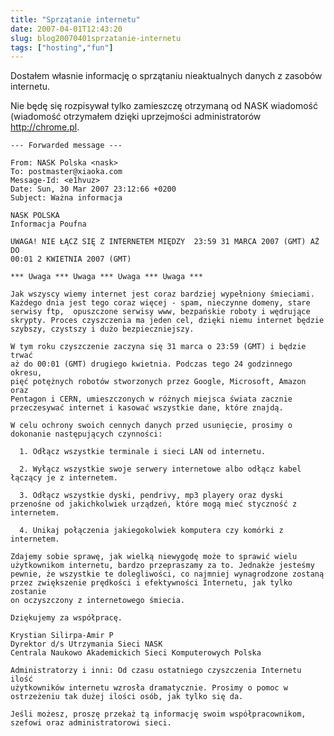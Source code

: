 ```yaml
---
title: "Sprzątanie internetu"
date: 2007-04-01T12:43:20
slug: blog20070401sprzatanie-internetu
tags: ["hosting","fun"]
---
```

Dostałem własnie informację o sprzątaniu nieaktualnych danych z zasobów internetu.


Nie będę się rozpisywał tylko zamieszczę otrzymaną od NASK wiadomość (wiadomość otrzymałem dzięki uprzejmości administratorów http://chrome.pl.


    --- Forwarded message ---

    From: NASK Polska <nask>
    To: postmaster@xiaoka.com
    Message-Id: <e1hvuz>
    Date: Sun, 30 Mar 2007 23:12:66 +0200
    Subject: Ważna informacja

    NASK POLSKA
    Informacja Poufna

    UWAGA! NIE ŁĄCZ SIĘ Z INTERNETEM MIĘDZY  23:59 31 MARCA 2007 (GMT) AŻ DO 
    00:01 2 KWIETNIA 2007 (GMT) 

    *** Uwaga *** Uwaga *** Uwaga *** Uwaga *** 

    Jak wszyscy wiemy internet jest coraz bardziej wypełniony śmieciami. 
    Każdego dnia jest tego coraz więcej - spam, nieczynne domeny, stare 
    serwisy ftp,  opuszczone serwisy www, bezpańskie roboty i wędrujące 
    skrypty. Proces czyszczenia ma jeden cel, dzięki niemu internet będzie 
    szybszy, czystszy i dużo bezpieczniejszy.

    W tym roku czyszczenie zaczyna się 31 marca o 23:59 (GMT) i będzie trwać 
    aż do 00:01 (GMT) drugiego kwietnia. Podczas tego 24 godzinnego okresu, 
    pięć potężnych robotów stworzonych przez Google, Microsoft, Amazon oraz 
    Pentagon i CERN, umieszczonych w różnych miejsca świata zacznie 
    przeczesywać internet i kasować wszystkie dane, które znajdą.

    W celu ochrony swoich cennych danych przed usunięcie, prosimy o 
    dokonanie następujących czynności:

      1. Odłącz wszystkie terminale i sieci LAN od internetu.

      2. Wyłącz wszystkie swoje serwery internetowe albo odłącz kabel 
    łączący je z internetem.

      3. Odłącz wszystkie dyski, pendrivy, mp3 playery oraz dyski 
    przenośne od jakichkolwiek urządzeń, które mogą mieć styczność z 
    internetem.
      
      4. Unikaj połączenia jakiegokolwiek komputera czy komórki z 
    internetem.

    Zdajemy sobie sprawę, jak wielką niewygodę może to sprawić wielu 
    użytkownikom internetu, bardzo przepraszamy za to. Jednakże jesteśmy 
    pewnie, że wszystkie te dolegliwości, co najmniej wynagrodzone zostaną 
    przez zwiększenie prędkości i efektywności Internetu, jak tylko zostanie 
    on oczyszczony z internetowego śmiecia.

    Dziękujemy za współpracę.

    Krystian Silirpa-Amir P
    Dyrektor d/s Utrzymania Sieci NASK 
    Centrala Naukowo Akademickich Sieci Komputerowych Polska

    Administratorzy i inni: Od czasu ostatniego czyszczenia Internetu ilość 
    użytkowników internetu wzrosła dramatycznie. Prosimy o pomoc w 
    ostrzeżeniu tak dużej ilości osób, jak tylko się da. 

    Jeśli możesz, proszę przekaż tą informację swoim współpracownikom, 
    szefowi oraz administratorowi sieci.
